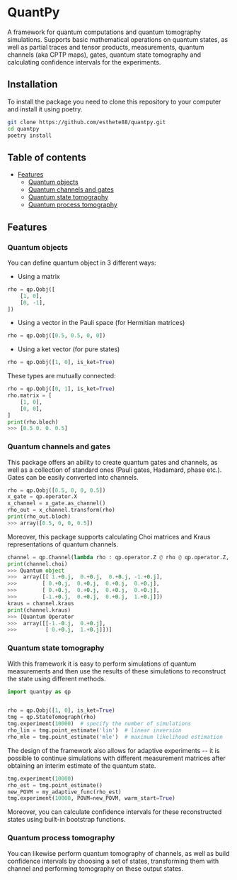 # QuantPy

A framework for quantum computations and quantum tomography simulations. Supports basic mathematical operations on quantum states, as well as partial traces and tensor products, measurements, quantum channels (aka CPTP maps), gates, quantum state tomography and calculating confidence intervals for the experiments.

## Installation

To install the package you need to clone this repository to your computer and install it using poetry.
```bash
git clone https://github.com/esthete88/quantpy.git
cd quantpy
poetry install
```

## Table of contents

- [Features](#features)
    - [Quantum objects](#quantum-objects)
    - [Quantum channels and gates](#quantum-channels-and-gates)
    - [Quantum state tomography](#quantum-state-tomography)
    - [Quantum process tomography](#quantum-process-tomography)

## Features

### Quantum objects

You can define quantum object in 3 different ways:
- Using a matrix
```python
rho = qp.Qobj([
    [1, 0],
    [0, -1],
])
```
- Using a vector in the Pauli space (for Hermitian matrices)
```python
rho = qp.Qobj([0.5, 0.5, 0, 0])
```
- Using a ket vector (for pure states)
```python
rho = qp.Qobj([1, 0], is_ket=True)
```

These types are mutually connected:
```python
rho = qp.Qobj([0, 1], is_ket=True)
rho.matrix = [
    [1, 0],
    [0, 0],
]
print(rho.bloch)
>>> [0.5 0. 0. 0.5]
```

### Quantum channels and gates

This package offers an ability to create quantum gates and channels, as well as a collection of standard ones (Pauli gates, Hadamard, phase etc.). Gates can be easily converted into channels.
```python
rho = qp.Qobj([0.5, 0, 0, 0.5])
x_gate = qp.operator.X
x_channel = x_gate.as_channel()
rho_out = x_channel.transform(rho)
print(rho_out.bloch)
>>> array([0.5, 0, 0, 0.5])
```
Moreover, this package supports calculating Choi matrices and Kraus representations of quantum channels.
```python
channel = qp.Channel(lambda rho : qp.operator.Z @ rho @ qp.operator.Z, n_qubits=1)
print(channel.choi)
>>> Quantum object
>>>  array([[ 1.+0.j,  0.+0.j,  0.+0.j, -1.+0.j],
>>>        [ 0.+0.j,  0.+0.j,  0.+0.j,  0.+0.j],
>>>        [ 0.+0.j,  0.+0.j,  0.+0.j,  0.+0.j],
>>>        [-1.+0.j,  0.+0.j,  0.+0.j,  1.+0.j]])
kraus = channel.kraus
print(channel.kraus)
>>> [Quantum Operator
>>>  array([[-1.-0.j,  0.+0.j],
>>>         [ 0.+0.j,  1.+0.j]])]
```

### Quantum state tomography

With this framework it is easy to perform simulations of quantum measurements and then use the results of these simulations to reconstruct the state using different methods.
```python
import quantpy as qp


rho = qp.Qobj([1, 0], is_ket=True)
tmg = qp.StateTomograph(rho)
tmg.experiment(10000)  # specify the number of simulations
rho_lin = tmg.point_estimate('lin')  # linear inversion
rho_mle = tmg.point_estimate('mle')  # maximum likelihood estimation
```

The design of the framework also allows for adaptive experiments -- it is possible to continue simulations with different measurement matrices after obtaining an interim estimate of the quantum state.
```python
tmg.experiment(10000)
rho_est = tmg.point_estimate()
new_POVM = my_adaptive_func(rho_est)
tmg.experiment(10000, POVM=new_POVM, warm_start=True)
```

Moreover, you can calculate confidence intervals for these reconstructed states using built-in bootstrap functions.

### Quantum process tomography

You can likewise perform quantum tomography of channels, as well as build confidence intervals by choosing a set of states, transforming them with channel and performing tomography on these output states.
